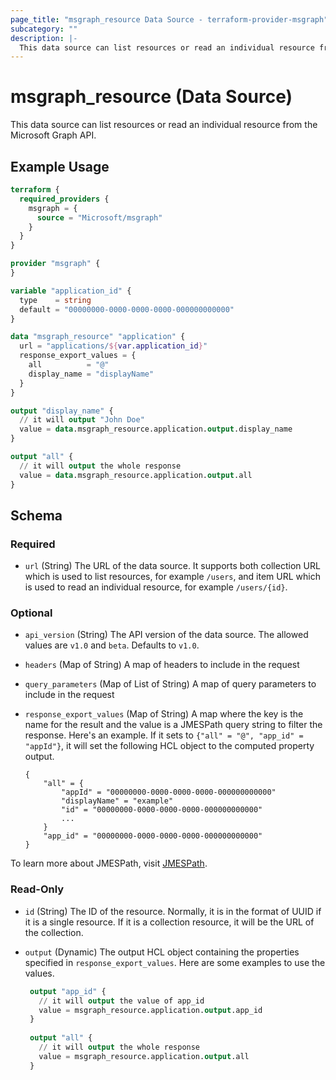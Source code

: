 ```yaml
---
page_title: "msgraph_resource Data Source - terraform-provider-msgraph"
subcategory: ""
description: |-
  This data source can list resources or read an individual resource from the Microsoft Graph API.
---
```


# msgraph_resource (Data Source)

This data source can list resources or read an individual resource from the Microsoft Graph API.

## Example Usage

```terraform
terraform {
  required_providers {
    msgraph = {
      source = "Microsoft/msgraph"
    }
  }
}

provider "msgraph" {
}

variable "application_id" {
  type    = string
  default = "00000000-0000-0000-0000-000000000000"
}

data "msgraph_resource" "application" {
  url = "applications/${var.application_id}"
  response_export_values = {
    all          = "@"
    display_name = "displayName"
  }
}

output "display_name" {
  // it will output "John Doe"
  value = data.msgraph_resource.application.output.display_name
}

output "all" {
  // it will output the whole response
  value = data.msgraph_resource.application.output.all
}
```

<!-- schema generated by tfplugindocs -->
## Schema

### Required

- `url` (String) The URL of the data source. It supports both collection URL which is used to list resources, for example `/users`, and item URL which is used to read an individual resource, for example `/users/{id}`.

### Optional

- `api_version` (String) The API version of the data source. The allowed values are `v1.0` and `beta`. Defaults to `v1.0`.
- `headers` (Map of String) A map of headers to include in the request
- `query_parameters` (Map of List of String) A map of query parameters to include in the request
- `response_export_values` (Map of String) A map where the key is the name for the result and the value is a JMESPath query string to filter the response. Here's an example. If it sets to `{"all" = "@", "app_id" = "appId"}`, it will set the following HCL object to the computed property output.

	```text
	{
		"all" = {
			"appId" = "00000000-0000-0000-0000-000000000000"
			"displayName" = "example"
			"id" = "00000000-0000-0000-0000-000000000000"
			...
		}
		"app_id" = "00000000-0000-0000-0000-000000000000"
	}
	```

To learn more about JMESPath, visit [JMESPath](https://jmespath.org/).

### Read-Only

- `id` (String) The ID of the resource. Normally, it is in the format of UUID if it is a single resource. If it is a collection resource, it will be the URL of the collection.
- `output` (Dynamic) The output HCL object containing the properties specified in `response_export_values`. Here are some examples to use the values.

	```terraform
	 output "app_id" {
	   // it will output the value of app_id
	   value = msgraph_resource.application.output.app_id
	 }
	 
	 output "all" {
	   // it will output the whole response
	   value = msgraph_resource.application.output.all
	 }
	```
